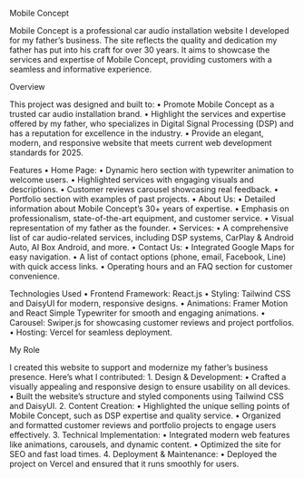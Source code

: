Mobile Concept

Mobile Concept is a professional car audio installation website I developed for my father’s business. The site reflects the quality and dedication my father has put into his craft for over 30 years. It aims to showcase the services and expertise of Mobile Concept, providing customers with a seamless and informative experience.

Overview

This project was designed and built to:
	•	Promote Mobile Concept as a trusted car audio installation brand.
	•	Highlight the services and expertise offered by my father, who specializes in Digital Signal Processing (DSP) and has a reputation for excellence in the industry.
	•	Provide an elegant, modern, and responsive website that meets current web development standards for 2025.

Features
	•	Home Page:
	•	Dynamic hero section with typewriter animation to welcome users.
	•	Highlighted services with engaging visuals and descriptions.
	•	Customer reviews carousel showcasing real feedback.
	•	Portfolio section with examples of past projects.
	•	About Us:
	•	Detailed information about Mobile Concept’s 30+ years of expertise.
	•	Emphasis on professionalism, state-of-the-art equipment, and customer service.
	•	Visual representation of my father as the founder.
	•	Services:
	•	A comprehensive list of car audio-related services, including DSP systems, CarPlay & Android Auto, AI Box Android, and more.
	•	Contact Us:
	•	Integrated Google Maps for easy navigation.
	•	A list of contact options (phone, email, Facebook, Line) with quick access links.
	•	Operating hours and an FAQ section for customer convenience.

Technologies Used
	•	Frontend Framework: React.js
	•	Styling: Tailwind CSS and DaisyUI for modern, responsive designs.
	•	Animations: Framer Motion and React Simple Typewriter for smooth and engaging animations.
	•	Carousel: Swiper.js for showcasing customer reviews and project portfolios.
	•	Hosting: Vercel for seamless deployment.

My Role

I created this website to support and modernize my father’s business presence. Here’s what I contributed:
	1.	Design & Development:
	•	Crafted a visually appealing and responsive design to ensure usability on all devices.
	•	Built the website’s structure and styled components using Tailwind CSS and DaisyUI.
	2.	Content Creation:
	•	Highlighted the unique selling points of Mobile Concept, such as DSP expertise and quality service.
	•	Organized and formatted customer reviews and portfolio projects to engage users effectively.
	3.	Technical Implementation:
	•	Integrated modern web features like animations, carousels, and dynamic content.
	•	Optimized the site for SEO and fast load times.
	4.	Deployment & Maintenance:
	•	Deployed the project on Vercel and ensured that it runs smoothly for users.
